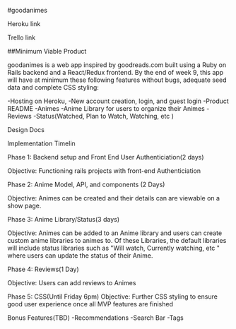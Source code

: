 #goodanimes

Heroku link

Trello link

##Minimum Viable Product

goodanimes is a web app inspired by goodreads.com built using a Ruby on Rails backend and a React/Redux frontend. By the end of week 9, this app will have at minimum these following features without bugs, adequate seed data and complete CSS styling:

-Hosting on Heroku,
-New account creation, login, and guest login
-Product README
-Animes
-Anime Library for users to organize their Animes
-Reviews
-Status(Watched, Plan to Watch, Watching, etc )

Design Docs


Implementation Timelin

Phase 1: Backend setup and Front End User Authenticiation(2 days)

Objective: Functioning rails projects with front-end Authenticiation

Phase 2: Anime Model, API, and components (2 Days)

Objective: Animes can be created and their details can are viewable on a show page.

Phase 3: Anime Library/Status(3 days)

Objective: Animes can be added to an Anime library and users can create custom anime libraries to animes to. Of these Libraries, the default libraries will include status libraries such as "Will watch, Currently watching, etc " where users can update the status of their Anime.

Phase 4: Reviews(1 Day)

Objective: Users can add reviews to Animes


Phase 5: CSS(Until Friday 6pm)
Objective: Further CSS styling to ensure good user experience once all MVP features are finished

Bonus Features(TBD)
-Recommendations
-Search Bar
-Tags

